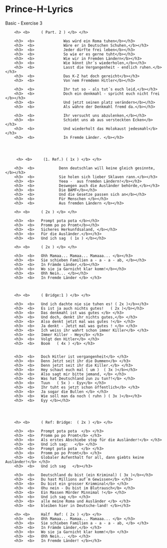 # Prince-H-Lyrics
Basic - Exercise 3



        <h> <b>     ( Part. 2 ) </b> </h>

        <h3>  <b>             Was würd ein Roma tuhen</b></h3>
        <h3>  <b>             Wäre er in Deutschen Schuhen,</b></h3>
        <h3>  <b>             Jeder dürfte frei leben</b></h3>
        <h3>  <b>             So wie er es gerne tuht</b></h3>
        <h3>  <b>             Wie wir in Fremden Ländern</b></h3>
        <h3>  <b>             Wie könnt ihr´s wiederholen,</b></h3>
        <h3>  <b>             Lasst die Vergangenheit - endlich ruhen.</b></h3>
        <h3>  <b>             Das K-Z hat doch gereicht</b></h3>
        <h3>  <b>             Von´nem Fremdemn Hitler</b></h3>
        
        <h3>  <b>             Ihr tut so - als tut´s euch leid,</b></h3>
        <h3>  <b>             Doch ein denkmahl - spricht euch nicht frei </b></h3>
        <h3>  <b>             Und jetzt seinen platz verändern</b></h3>
        <h3>  <b>             Als währe der Denkmahl fremd da.</b></h3>
        
        <h3>  <b>             Ihr versucht uns abzulenken,</b></h3>
        <h3>  <b>             Schiebt uns ab aus versteckten Ecken</b></h3>
        <h3>  <b>             Und wiederholt das Holokaust jedesmahl</b></h3>
        <h3>  <b>             In Fremde Länder. </b></h3>




         <h> <b>     (1. Ref.) ( 1x ) </b> </h>

        <h3>  <b>           Denn deutschlan will keine gleich gesinnte,</b></h3>
        <h3>  <b>           Sie holen sich lieber Sklaven rann.</b></h3>
        <h3>  <b>           Yeea -  aus fremden Ländern!</b></h3>
        <h3>  <b>           Deswegen auch die Ausländer behörde,</b></h3>
        <h3>  <b>           Die BAMF</b></h3>
        <h3>  <b>           Und die Gesetze passen sich an</b></h3>
        <h3>  <b>           Für Menschen </b></h3>
        <h3>  <b>           Aus fremden Ländern </b></h3>

        <h> <b>     ( 2x ) </b> </h>

        <h3>  <b>   Prompt pota pota </b></h3>
        <h3>  <b>   Promm po po Promt</b></h3>
        <h3>  <b>   Sicheres Herkunfdsaland, </b></h3>
        <h3>  <b>   Für die Ausländer.</b></h3>
        <h3>  <b>   Und ich sag  ( 1x ) </b></h3>

        <h> <b>     ( 2x ) </b> </h>

        <h3>  <b>   Ohh Mamaa... Mamaa... Mamaaa... </b></h3>
        <h3>  <b>   Sie schieben Familien a - a - a - ab, </b></h3>
        <h3>  <b>   In Främde Länder,</b></h3>
        <h3>  <b>   Wo sie ja Garnicht klar komm!</b></h3>
        <h3>  <b>   Ohh Nein... </b></h3>
        <h3>  <b>   In Fremde Länder </b> </h3>   



        <h> <b>     ( Bridge:1 ) </b> </h>

        <h3>  <b>   Und ich dachte nie sie tuhen es! ( 2x )</b></h3>
        <h3>  <b>   Es ist ja auch nichts gutes!   ( 2x )</b></h3> 
        <h3>  <b>   Das denkmahl ist was gutes </b> </h3> 
        <h3>  <b>   Und doch, denkt ihr nichts gutes,</b> </h3> 
        <h3>  <b>   Also denkt jetzt mal was gutes !</b> </h3> 
        <h3>  <b>   Ja denkt - Jetzt mal was gutes ! </b> </h3> 
        <h3>  <b>   Ich weiss ihr wahrt schon immer Killer</b> </h3> 
        <h3>  <b>   Immer Killer - Hey</b> </h3> 
        <h3>  <b>   Volgt den Hitler</b> </h3> 
        <h3>  <b>   Boom   ( 4x ) </b> </h3>


        <h3>  <b>   Doch Hitler ist vergangenheit</b> </h3> 
        <h3>  <b>   Denn Jetzt seit ihr die Dummen</b> </h3> 
        <h3>  <b>   Denn jetzt seit ihr die Killer.</b> </h3> 
        <h3>  <b>   Hey schaut euch mal ( um )  ( 3x )</b></h3>
        <h3>  <b>   Also sagt mir bitte jemand, </b> </h3> 
        <h3>  <b>   Was hat Deutschland zun zu tun?!</b> </h3> 
        <h3>  <b>   Tuun   ( 5x ) - Eyy</b> </h3> 
        <h3>  <b>   Ihr tuht es jetzt schon öffentlich</b> </h3> 
        <h3>  <b>   Ja sogar die Bullen </b> </h3> 
        <h3>  <b>   Wie soll man da noch ( ruhn ) ( 3x )</b></h3>
        <h3>  <b>   Eyy </b></h3>
        


        
        <h> <b>     ( Ref: Bridge:  ( 2x ) </b> </h>

        <h3>  <b>   Prompt pota pota  </b> </h3> 
        <h3>  <b>   Promm po po Promt</b> </h3> 
        <h3>  <b>   Als erstes Abschiebe stop für die Ausländer!</b> </h3> 
        <h3>  <b>   Und ich sag:   </b> </h3> 
        <h3>  <b>   Prompt pota pota  </b> </h3> 
        <h3>  <b>   Promm po po Promt</b> </h3> 
        <h3>  <b>   Globaler Aufenthalt for all, dann giebts keine Ausländer!</b> </h3> 
        <h3>  <b>   Und ich sag   </b></h3>

        <h3>  <b>   Deutschland du bist (ein Kriminal) ( 3x )</b></h3>
        <h3>  <b>   Du hast Millions auf´m Gewissen</b> </h3> 
        <h3>  <b>   Du bist ein grosser Krimminal</b> </h3> 
        <h3>  <b>   Ohu nein - Du bist im Blutrausch</b> </h3> 
        <h3>  <b>   Ein Massen Mörder Minnimal !</b> </h3> 
        <h3>  <b>   Und ich sag </b> </h3> 
        <h3>  <b>   alle meine Roma und Ausländer </b> </h3> 
        <h3>  <b>   bleiben hier in Deutsche-land! </b></h3>

        <h> <b>     Half  Ref: ( 2x ) </b> </h>
        <h3>  <b>   Ohh Mamaa... Mamaa... Mamaaa... </b> </h3> 
        <h3>  <b>   Sie schieben Familien a - a - a - ab, </b> </h3> 
        <h3>  <b>   In Främde Länder,</b> </h3> 
        <h3>  <b>   Wo sie ja Garnicht klar komm!</b> </h3> 
        <h3>  <b>   Ohh Nein... </b> </h3> 
        <h3>  <b>   In Fremde Länder! </b></h3>
